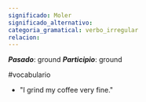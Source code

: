 ```yaml
---
significado: Moler
significado_alternativo: 
categoria_gramatical: verbo_irregular
relacion:
---
```


***Pasado***: ground
***Participio***: ground

#vocabulario

- "I grind my coffee very fine."   